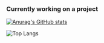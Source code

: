 ### Currently working on a project
[![Anurag's GitHub stats](https://github-readme-stats.vercel.app/api?username=ALocalDeveloper)](https://github.com/anuraghazra/github-readme-stats)

![Top Langs](https://github-readme-stats.vercel.app/api/top-langs/?username=ALocalDeveloper&langs_count=8)

